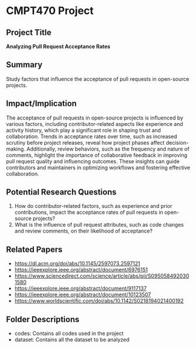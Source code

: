 # CMPT470 Project  

## **Project Title**  
**Analyzing Pull Request Acceptance Rates**  

## **Summary**  
Study factors that influence the acceptance of pull requests in open-source projects.  

## **Impact/Implication**  
The acceptance of pull requests in open-source projects is influenced by various factors, including contributor-related aspects like experience and activity history, which play a significant role in shaping trust and collaboration. Trends in acceptance rates over time, such as increased scrutiny before project releases, reveal how project phases affect decision-making. Additionally, review behaviors, such as the frequency and nature of comments, highlight the importance of collaborative feedback in improving pull request quality and influencing outcomes. These insights can guide contributors and maintainers in optimizing workflows and fostering effective collaboration.

## **Potential Research Questions** 
1. How do contributor-related factors, such as experience and prior contributions, impact the acceptance
rates of pull requests in open-source projects?
2. What is the influence of pull request attributes, such as code changes and review comments, on their
likelihood of acceptance?

## **Related Papers** 
- https://dl.acm.org/doi/abs/10.1145/2597073.2597121
- https://ieeexplore.ieee.org/abstract/document/6976151
- https://www.sciencedirect.com/science/article/abs/pii/S0950584920301580
- https://ieeexplore.ieee.org/abstract/document/9117137
- https://ieeexplore.ieee.org/abstract/document/10123507
- https://www.worldscientific.com/doi/abs/10.1142/S0218194021400192

## **Folder Descriptions** 
- codes: Contains all codes used in the project
- dataset: Contains all the dataset to be analyzed
